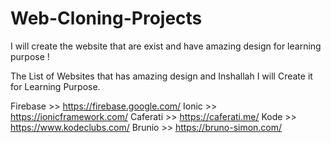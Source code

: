 # Web-Cloning-Projects
I will create the website that are exist and have amazing design for learning purpose !

The List of Websites that has amazing design and Inshallah I will Create it for Learning Purpose.

Firebase >> https://firebase.google.com/
Ionic    >> https://ionicframework.com/
Caferati >> https://caferati.me/
Kode     >> https://www.kodeclubs.com/
Brunio   >> https://bruno-simon.com/
